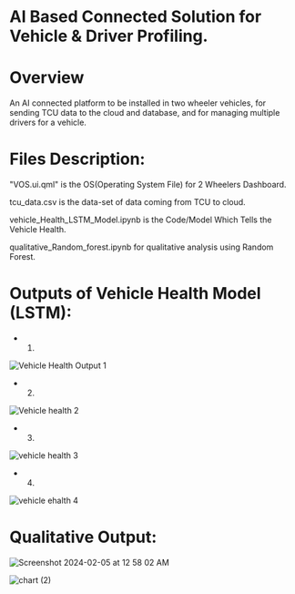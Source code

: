 # AI Based Connected Solution for Vehicle & Driver Profiling.

# Overview

An AI connected platform to be installed in two wheeler vehicles, for sending TCU data to the cloud and database, and for managing multiple drivers for a vehicle.

# Files Description:

  "VOS.ui.qml" is the OS(Operating System File) for 2 Wheelers Dashboard.

  tcu_data.csv is the data-set of data coming from TCU to cloud.

  vehicle_Health_LSTM_Model.ipynb is the Code/Model Which Tells the Vehicle Health.

  qualitative_Random_forest.ipynb for qualitative analysis using Random Forest.

# Outputs of Vehicle Health Model (LSTM): 

- 1)  
  
![Vehicle Health Output 1](https://github.com/harshu1611/Vehicle-OS-Hero-/assets/91799854/90a60fe8-b4b5-44ad-bf08-86ea1d9e4d48)


- 2)

![Vehicle health 2](https://github.com/harshu1611/Vehicle-OS-Hero-/assets/91799854/02999790-1674-4c53-a6b9-f3645049106c)

- 3)


![vehicle health 3](https://github.com/harshu1611/Vehicle-OS-Hero-/assets/91799854/c3f06ddb-8215-417a-b9c0-356437a31109)

- 4) 

![vehicle ehalth 4](https://github.com/harshu1611/Vehicle-OS-Hero-/assets/91799854/0c04a882-013b-41a7-8a3d-bd2475aac858)



# Qualitative Output:

![Screenshot 2024-02-05 at 12 58 02 AM](https://github.com/harshu1611/Vehicle-OS-Hero-/assets/91799854/608700cb-f718-4149-9b98-4a21ebc9a7ab)

![chart (2)](https://github.com/harshu1611/Vehicle-OS-Hero-/assets/91799854/db300db1-1110-4614-9a39-8f74d7d40ea6)





